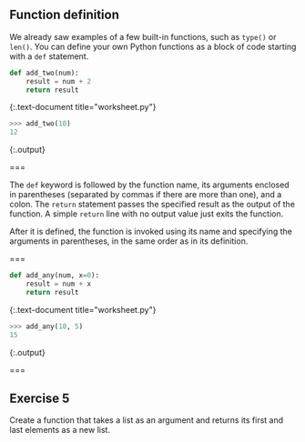 ---
---

## Function definition

We already saw examples of a few built-in functions, such as `type()` or `len()`.
You can define your own Python functions as a block of code starting with a `def`
statement.


~~~python
def add_two(num):
    result = num + 2
    return result
~~~
{:.text-document title="worksheet.py"}



~~~python
>>> add_two(10)
12

~~~
{:.output}



===

The `def` keyword is followed by the function name, its arguments enclosed in
parentheses (separated by commas if there are more than one), and a colon. The
`return` statement passes the specified result as the output of the function. 
A simple `return` line with no output value just exits the function.

After it is defined, the function is invoked using its name and specifying the
arguments in parentheses, in the same order as in its definition.

===


~~~python
def add_any(num, x=0):
    result = num + x
    return result
~~~
{:.text-document title="worksheet.py"}



~~~python
>>> add_any(10, 5)
15

~~~
{:.output}



===

## Exercise 5

Create a function that takes a list as an argument and returns
its first and last elements as a new list.
